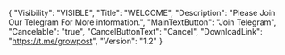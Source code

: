 {
  "Visibility": "VISIBLE",
  "Title": "WELCOME",
  "Description": "Please Join Our Telegram For More information.",
  "MainTextButton": "Join Telegram",
  "Cancelable": "true",
  "CancelButtonText": "Cancel",
  "DownloadLink": "https://t.me/growpost",
  "Version": "1.2"
}
